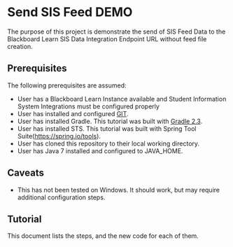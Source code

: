 # Send SIS Feed DEMO

The purpose of this project is demonstrate the send of SIS Feed Data to the Blackboard Learn SIS Data Integration Endpoint URL without feed file creation.

## Prerequisites
The following prerequisites are assumed:
*	User has a Blackboard Learn Instance available and Student Information System Integrations must be configured properly
*	User has installed and configured <a href="https://git-scm.com/downloads" target="_blank">GIT</a>.
*	User has installed Gradle. This tutorial was built with [Gradle 2.3](https://gradle.org/install/).
*	User has installed STS. This tutorial was built with Spring Tool Suite(https://spring.io/tools).
*	User has cloned this repository to their local working directory.
* 	User has Java 7 installed and configured to JAVA_HOME.

## Caveats
*	This has not been tested on Windows. It should work, but may require additional configuration steps.

## Tutorial

This document lists the steps, and the new code for each of them.
